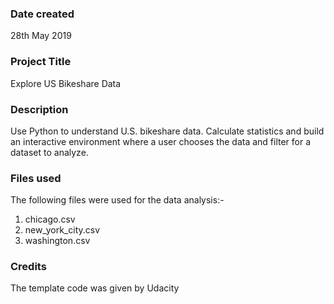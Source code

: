 ### Date created
28th May 2019

### Project Title
Explore US Bikeshare Data

### Description
Use Python to understand U.S. bikeshare data. Calculate statistics and build an interactive environment where a user chooses the data and filter for a dataset to analyze.

### Files used
The following files were used for the data analysis:-

1. chicago.csv
2. new_york_city.csv
3. washington.csv

### Credits
The template code was given by Udacity

